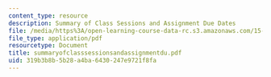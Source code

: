 ```yaml
---
content_type: resource
description: Summary of Class Sessions and Assignment Due Dates
file: /media/https%3A/open-learning-course-data-rc.s3.amazonaws.com/15-394-designing-and-leading-the-entrepreneurial-organization-spring-2003/319b3b8b5b28a4ba6430247e9721f8fa_summaryofclasssessionsandassignmentdu.pdf
file_type: application/pdf
resourcetype: Document
title: summaryofclasssessionsandassignmentdu.pdf
uid: 319b3b8b-5b28-a4ba-6430-247e9721f8fa
---
```

